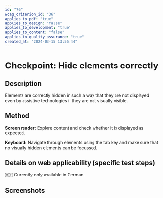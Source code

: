```yaml
---
id: "76"
wcag_criterion_id: "36"
applies_to_pdf: "true"
applies_to_design: "false"
applies_to_development: "true"
applies_to_content: "false"
applies_to_quality_assurance: "true"
created_at: "2024-03-15 13:55:44"
---
```


# Checkpoint: Hide elements correctly

## Description

Elements are correctly hidden in such a way that they are not displayed even by assistive technologies if they are not visually visible.

## Method

**Screen reader:** Explore content and check whether it is displayed as expected.

**Keyboard:** Navigate through elements using the tab key and make sure that no visually hidden elements can be focussed.

## Details on web applicability (specific test steps)

🇩🇪 Currently only available in German.

## Screenshots

